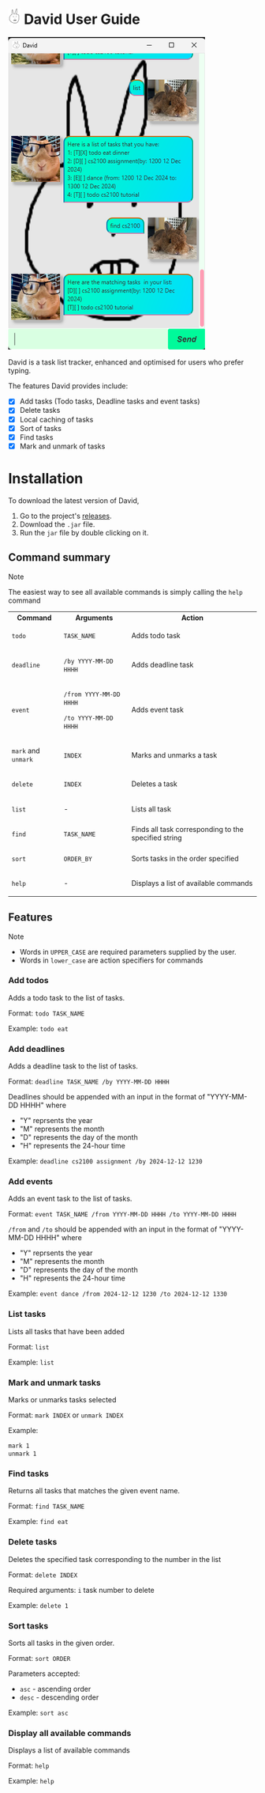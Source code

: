 # <img src="/src/main/resources/images/DavidLogo.png" alt="David Logo" width="25"/> David User Guide

![Screenshot of David chatbot](/docs/Ui.png)


David is a task list tracker, enhanced and optimised for users who prefer
typing.

The features David provides include:
- [x] Add tasks (Todo tasks, Deadline tasks and event tasks)
- [x] Delete tasks
- [x] Local caching of tasks
- [x] Sort of tasks
- [x] Find tasks
- [x] Mark and unmark of tasks

# Installation
To download the latest version of David,
1. Go to the project's [releases](https://github.com/Incogdino/ip/releases/tag/v0.2).
2. Download the `.jar` file.
3. Run the `jar` file by double clicking on it.



## Command summary
> [!NOTE]
>
> The easiest way to see all available commands is simply calling the `help` command
>

<table>
  <tr>
    <th>Command</th><th>Arguments</th><th>Action</th>
  </tr>
  <tr>
    <td>

`todo`
</td>
<td>

`TASK_NAME`
</td>
<td>Adds todo task</td>

<tr>
    <td>

`deadline`
</td>
<td>

`/by YYYY-MM-DD HHHH`
</td>
<td>Adds deadline task</td>
  </tr>

  <tr>
    <td>

`event`
</td>
<td>

`/from YYYY-MM-DD HHHH`

`/to YYYY-MM-DD HHHH`
</td>
<td>Adds event task</td>
  </tr>

  <tr>
    <td>

`mark` and `unmark`
</td>
<td>

`INDEX`

</td>
<td>Marks and unmarks a task</td>
  </tr>


  <tr>
    <td>

`delete`
</td>
<td>

`INDEX`

</td>
<td>Deletes a task</td>
  </tr>


  <tr>
    <td>

`list`
</td>
<td> - 
</td>
<td>Lists all task</td>
  </tr>


  <tr>
    <td>

`find`
</td>
<td> 

`TASK_NAME`
</td>
<td>Finds all task corresponding to the specified string</td>
  </tr>


  <tr>
    <td>

`sort`
</td>
<td> 

`ORDER_BY`
</td>
<td>Sorts tasks in the order specified</td>
  </tr>


  <tr>
    <td>

`help`
</td>
<td> -
</td>
<td>Displays a list of available commands</td>
  </tr>
</table>


## Features
> [!NOTE]
> - Words in `UPPER_CASE` are required parameters supplied by the user.
> - Words in `lower_case` are action specifiers for commands


### Add todos
Adds a todo task to the list of tasks.

Format: `todo TASK_NAME`

Example: `todo eat`


### Add deadlines
Adds a deadline task to the list of tasks.

Format: `deadline TASK_NAME /by YYYY-MM-DD HHHH`

Deadlines should be appended with an input in the format of "YYYY-MM-DD HHHH"
where
- "Y" reprsents the year
- "M" represents the month
- "D" represents the day of the month
- "H" represents the 24-hour time

Example: `deadline cs2100 assignment /by 2024-12-12 1230`

### Add events
Adds an event task to the list of tasks.

Format: `event TASK_NAME /from YYYY-MM-DD HHHH /to YYYY-MM-DD HHHH`

`/from` and `/to` should be appended with an input in the format of "YYYY-MM-DD HHHH"
where
- "Y" reprsents the year
- "M" represents the month
- "D" represents the day of the month
- "H" represents the 24-hour time

Example: `event dance /from 2024-12-12 1230 /to 2024-12-12 1330`

### List tasks
Lists all tasks that have been added

Format: `list`

Example: `list`

### Mark and unmark tasks
Marks or unmarks tasks selected

Format: `mark INDEX` or `unmark INDEX`


Example:
```
mark 1
unmark 1
```

### Find tasks
Returns all tasks that matches the given event name.

Format: `find TASK_NAME`

Example: `find eat`

### Delete tasks
Deletes the specified task corresponding to the number in the list

Format: `delete INDEX`

Required arguments: `i` task number to delete

Example: `delete 1`

### Sort tasks
Sorts all tasks in the given order.

Format: `sort ORDER`

Parameters accepted:
- `asc` - ascending order
- `desc` - descending order

Example: `sort asc`

### Display all available commands
Displays a list of available commands

Format: `help`

Example: `help`